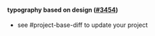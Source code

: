 #### typography based on design ([#3454](https://github.com/shopsys/shopsys/pull/3454))

-   see #project-base-diff to update your project
